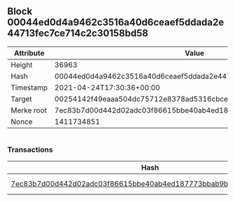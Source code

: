 ## Block 00044ed0d4a9462c3516a40d6ceaef5ddada2e44713fec7ce714c2c30158bd58

Attribute | Value
--- | ---
Height | 36963
Hash | 00044ed0d4a9462c3516a40d6ceaef5ddada2e44713fec7ce714c2c30158bd58
Timestamp | 2021-04-24T17:30:36+00:00
Target | 00254142f49eaaa504dc75712e8378ad5316cbcead634704b3734b6271167cc4
Merke root | 7ec83b7d00d442d02adc03f86615bbe40ab4ed187773bbab9bd0d777e6b1a42e
Nonce | 1411734851

```

```

### Transactions

Hash | Amount
--- | ---
[7ec83b7d00d442d02adc03f86615bbe40ab4ed187773bbab9bd0d777e6b1a42e](7ec83b7d00d442d02adc03f86615bbe40ab4ed187773bbab9bd0d777e6b1a42e.md) | 10.00000000 SKEPTI 
